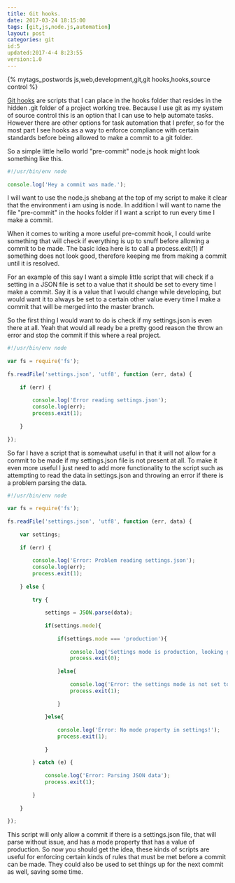 ```yaml
---
title: Git hooks.
date: 2017-03-24 18:15:00
tags: [git,js,node.js,automation]
layout: post
categories: git
id:5
updated:2017-4-4 8:23:55
version:1.0
---
```


{% mytags_postwords js,web,development,git,git&#32;hooks,hooks,source&#32;control %}

[Git hooks](https://git-scm.com/book/en/v2/Customizing-Git-Git-Hooks) are scripts that I can place in the hooks folder that resides in the hidden .git folder of a project working tree. Because I use git as my system of source control this is an option that I can use to help automate tasks. However there are other options for task automation that I prefer, so for the most part I see hooks as a way to enforce compliance with certain standards before being allowed to make a commit to a git folder.

<!-- more -->

So a simple little hello world "pre-commit" node.js hook might look something like this.

```js
#!/usr/bin/env node
 
console.log('Hey a commit was made.');
```

I will want to use the node.js shebang at the top of my script to make it clear that the environment i am using is node. In addition I will want to name the file "pre-commit" in the hooks folder if I want a script to run every time I make a commit.

When it comes to writing a more useful pre-commit hook, I could write something that will check if everything is up to snuff before allowing a commit to be made. The basic idea here is to call a process.exit(1) if something does not look good, therefore keeping me from making a commit until it is resolved.

For an example of this say I want a simple little script that will check if a setting in a JSON file is set to a value that it should be set to every time I make a commit. Say it is a value that I would change while developing, but would want it to always be set to a certain other value every time I make a commit that will be merged into the master branch.

So the first thing I would want to do is check if my settings.json is even there at all. Yeah that would all ready be a pretty good reason the throw an error and stop the commit if this where a real project.

```js
#!/usr/bin/env node
 
var fs = require('fs');
 
fs.readFile('settings.json', 'utf8', function (err, data) {
 
    if (err) {
 
        console.log('Error reading settings.json');
        console.log(err);
        process.exit(1);
 
    }
 
});
```

So far I have a script that is somewhat useful in that it will not allow for a commit to be made if my settings.json file is not present at all. To make it even more useful I just need to add more functionality to the script such as attempting to read the data in settings.json and throwing an error if there is a problem parsing the data.

```js
#!/usr/bin/env node
 
var fs = require('fs');
 
fs.readFile('settings.json', 'utf8', function (err, data) {
 
    var settings;
 
    if (err) {
 
        console.log('Error: Problem reading settings.json');
        console.log(err);
        process.exit(1);
 
    } else {
 
        try {
 
            settings = JSON.parse(data);
 			
			if(settings.mode){
 				
				if(settings.mode === 'production'){
 					
					console.log('Settings mode is production, looking good.');
					process.exit(0);
 
				}else{
					
					console.log('Error: the settings mode is not set to production.');
					process.exit(1);
 
				}				
 				
			}else{
 				
				console.log('Error: No mode property in settings!');
				process.exit(1);
 				
			}
 
        } catch (e) {
 
            console.log('Error: Parsing JSON data');
            process.exit(1);
 
        }
 
    }
 
});
```

This script will only allow a commit if there is a settings.json file, that will parse without issue, and has a mode property that has a value of production. So now you should get the idea, these kinds of scripts are useful for enforcing certain kinds of rules that must be met before a commit can be made. They could also be used to set things up for the next commit as well, saving some time. 
